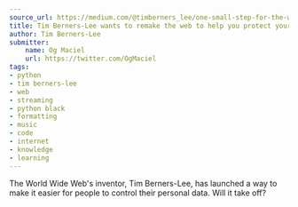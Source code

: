 ```yaml
---
source_url: https://medium.com/@timberners_lee/one-small-step-for-the-web-87f92217d085
title: Tim Berners-Lee wants to remake the web to help you protect your data
author: Tim Berners-Lee
submitter:
    name: Og Maciel
    url: https://twitter.com/OgMaciel
tags:
- python
- tim berners-lee
- web
- streaming
- python black
- formatting
- music
- code
- internet
- knowledge
- learning
---
```


The World Wide Web's inventor, Tim Berners-Lee, has launched a way to make it easier for people to control their personal data. Will it take off?
